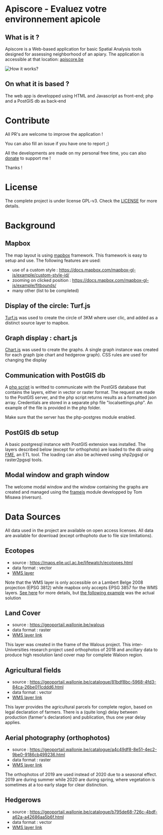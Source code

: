 # Apiscore - Evaluez votre environnement apicole

## What is it ?
Apiscore is a Web-based application for basic Spatial Analysis tools designed for assessing neighborhood of an apiary.
The application is accessible at that location: [apiscore.be](https://apiscore.be)

![How it works?](assets/img/info.gif?raw=true "How it works?")

## On what it is based ?

The web app is developped using HTML and Javascript as front-end; php and a PostGIS db as back-end

# Contribute

All PR's are welcome to improve the application !

You can also fill an issue if you have one to report ;)

All the developments are made on my personal free time, you can also [donate](https://www.paypal.com/donate?hosted_button_id=JYUZVFAGMGXD4) to support me !

Thanks !

# License

The complete project is under license GPL-v3. Check the [LICENSE](LICENSE) for more details.

# Background

## Mapbox

The map layout is using [mapbox](https://mapbox.com) framework.
This framework is easy to setup and use.
The following features are used:
- use of a custom style : https://docs.mapbox.com/mapbox-gl-js/example/custom-style-id/
- zooming on clicked position : https://docs.mapbox.com/mapbox-gl-js/example/fitbounds/
- many other (list to be completed)

## Display of the circle: Turf.js

[Turf.js](https://turfjs.org) was used to create the circle of 3KM where user clic, and added as a distinct source layer to mapbox.

## Graph display : chart.js

[Chart.js](https://www.chartjs.org) was used to create the graphs. 
A single graph instance was created for each graph (pie chart and hedgerow graph). CSS rules are used for changing the display

## Communication with PostGIS db

A [php script](assets/php/data.php) is writted to communicate with the PostGIS database that contains the layers, either in vector or raster format.
The request are made to the PostGIS server, and the php script returns results as a formatted json array.
Credentials are stored in a separate php file "localsettings.php". An example of the file is provided in the php folder.

Make sure that the server has the php-postgres module enabled.

## PostGIS db setup

A basic postgresql instance with PostGIS extension was installed. The layers described below (except for orthophoto) are loaded to the db using [FME](https://www.safe.com), an ETL tool. The loading can also be achieved using shp2pgsql or raster2pgsql tools.

## Modal window and graph window

The welcome modal window and the window containing the graphs are created and managed using the [framejs](https://github.com/riversun/JSFrame.js/tree/master/src) module developped by Tom Misawa (riversun).

# Data Sources

All data used in the project are available on open access licenses. All data are available for download (except orthophoto due to file size limitations).

## Ecotopes
- source : https://maps.elie.ucl.ac.be/lifewatch/ecotopes.html
- data format : vector
- [WMS layer](https://maps.elie.ucl.ac.be/cgi-bin/mapserv72?map=/maps_server/lifewatch/mapfiles/v3.10/LW_Belgium_ecotopes_lc_raster.map&SERVICE=WMS&VERSION=1.3.0&REQUEST=GetMap&FORMAT=image%2Fpng&TRANSPARENT=true&LAYERS=lccs&TILED=true&date_db=2015&WIDTH=256&HEIGHT=256&CRS=EPSG:3812&STYLES=)

Note that the WMS layer is only accessible on a Lambert Belge 2008 projection (EPSG 3812) while mapbox only accepts EPSG 3857 for the WMS layers. [See here](https://github.com/mapbox/mapbox-gl-js/issues/3184) for more details, but [the following example](https://jsfiddle.net/vw3oes9h/) was the actual solution

## Land Cover
- source : https://geoportail.wallonie.be/walous
- data format : raster
- [WMS layer link](https://geoservices.wallonie.be/arcgis/services/SOL_SOUS_SOL/WALOUS_OCCUPATION_SOL/MapServer/WMSServer?SERVICE=WMS&VERSION=1.3.0&REQUEST=GetMap&BBOX={bbox-epsg-3857}&CRS=EPSG:3857&WIDTH=256&HEIGHT=256&LAYERS=0&STYLES=&FORMAT=image/png&DPI=96&MAP_RESOLUTION=96&FORMAT_OPTIONS=dpi:96&TRANSPARENT=TRUE)

This layer was created in the frame of the Walous project. This inter-Universities research project used orthophotos of 2018 and ancillary data to produce high resolution land cover map for complete Waloon region.

## Agricultural fields
- source : https://geoportail.wallonie.be/catalogue/81bdf8bc-5968-4fd3-84ca-26be011cddd6.html
- data format : vector
- [WMS layer link](https://geoservices.wallonie.be/arcgis/services/AGRICULTURE/SIGEC_PARC_AGRI_ANON__2018/MapServer/WMSServer?SERVICE=WMS&VERSION=1.3.0&REQUEST=GetMap&BBOX={bbox-epsg-3857}&CRS=EPSG:3857&WIDTH=256&HEIGHT=256&LAYERS=0&STYLES=&FORMAT=image/png&DPI=96&MAP_RESOLUTION=96&FORMAT_OPTIONS=dpi:96&TRANSPARENT=TRUE)

This layer provides the agricultural parcels for complete region, based on legal declaration of farmers. There is a (quite long) delay between production (farmer's declaration) and publication, thus one year delay applies.

## Aerial photography (orthophotos)
- source : https://geoportail.wallonie.be/catalogue/a4c49df8-8e51-4ec2-9be0-9186cb499236.html
- data format : raster
- [WMS layer link](https://geoservices.wallonie.be/arcgis/services/IMAGERIE/ORTHO_2019/MapServer/WMSServer?SERVICE=WMS&VERSION=1.3.0&REQUEST=GetMap&BBOX={bbox-epsg-3857}&CRS=EPSG:3857&WIDTH=256&HEIGHT=256&LAYERS=0&STYLES=&FORMAT=image/png&DPI=96&MAP_RESOLUTION=96&FORMAT_OPTIONS=dpi:96&TRANSPARENT=TRUE)

The orthophotos of 2019 are used instead of 2020 due to a seasonal effect. 2019 are during summer while 2020 are during spring, where vegetation is sometimes at a too early stage for clear distinction.

## Hedgerows
- source : https://geoportail.wallonie.be/catalogue/b795de68-726c-4bdf-a62a-a42686aa5b6f.html
- data format : vector
- [WMS layer link](https://geoservices.wallonie.be/arcgis/services/TOPOGRAPHIE/PICC_VDIFF/MapServer/WMSServer?SERVICE=WMS&VERSION=1.3.0&REQUEST=GetMap&BBOX={bbox-epsg-3857}&CRS=EPSG:3857&WIDTH=256&HEIGHT=256&LAYERS=16&STYLES=&FORMAT=image/png&DPI=96&MAP_RESOLUTION=96&FORMAT_OPTIONS=dpi:96&TRANSPARENT=TRUE)

